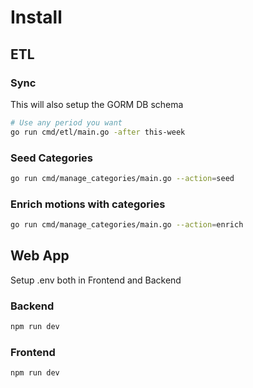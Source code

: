 # Install

## ETL

### Sync

This will also setup the GORM DB schema

```sh
# Use any period you want
go run cmd/etl/main.go -after this-week
```

### Seed Categories

```sh
go run cmd/manage_categories/main.go --action=seed
```

### Enrich motions with categories

```sh
go run cmd/manage_categories/main.go --action=enrich
```

## Web App

Setup .env both in Frontend and Backend

### Backend

```sh
npm run dev
```

### Frontend

```sh
npm run dev
```
